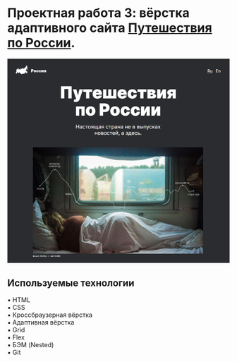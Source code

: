 # Проектная работа 3: вёрстка адаптивного сайта [Путешествия по России](https://github.com/Petr-Glotov/russian-travel.git).
![Превью практической работы 3: Путешествия по России](images/preview_for_Git.png)

## Используемые технологии
▪️ HTML <br/>
▪️ CSS <br/>
▪️ Кроссбраузерная вёрстка <br/>
▪️ Адаптивная вёрстка <br/>
▪️ Grid <br/>
▪️ Flex <br/>
▪️ БЭМ (Nested) <br/>
▪️ Git <br/>

